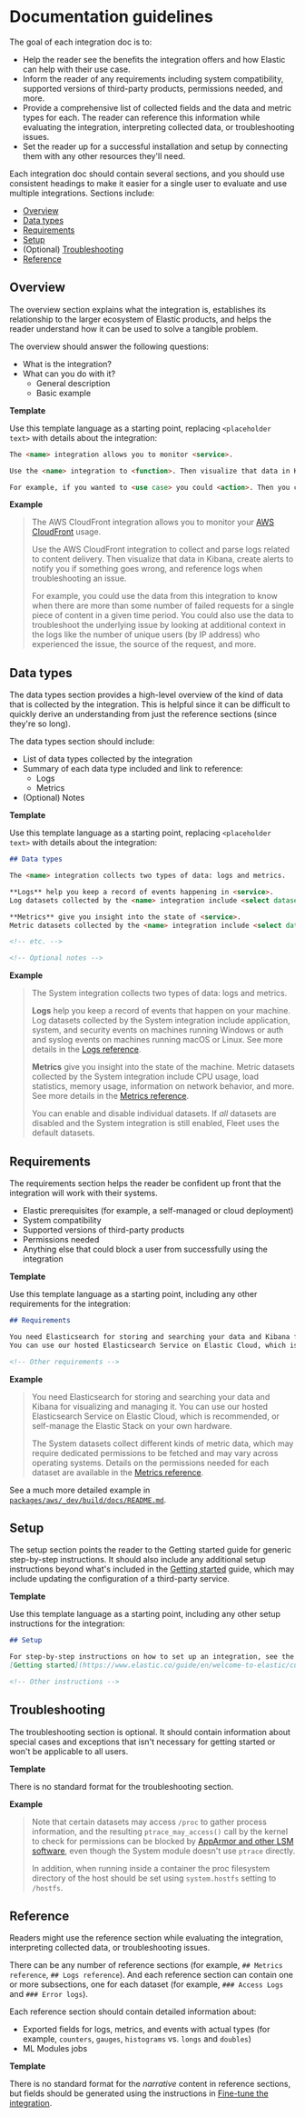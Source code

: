 # Documentation guidelines

The goal of each integration doc is to:

* Help the reader see the benefits the integration offers and how Elastic can help with their use case.
* Inform the reader of any requirements including system compatibility, supported versions of third-party products, permissions needed, and more.
* Provide a comprehensive list of collected fields and the data and metric types for each. The reader can reference this information while evaluating the integration, interpreting collected data, or troubleshooting issues.
* Set the reader up for a successful installation and setup by connecting them with any other resources they'll need.

<!-- The audience ... -->

Each integration doc should contain several sections, and you should use consistent headings
to make it easier for a single user to evaluate and use multiple integrations.
Sections include:

* [Overview](#overview)
* [Data types](#data-types)
* [Requirements](#requirements)
* [Setup](#setup)
* (Optional) [Troubleshooting](#troubleshooting)
* [Reference](#reference)

## Overview

The overview section explains what the integration is, establishes its relationship to the larger ecosystem of Elastic products,
and helps the reader understand how it can be used to solve a tangible problem.

The overview should answer the following questions:

* What is the integration?
* What can you do with it?
  * General description
  * Basic example

**Template**

Use this template language as a starting point, replacing `<placeholder text>` with details about the integration:

```md
The <name> integration allows you to monitor <service>.

Use the <name> integration to <function>. Then visualize that data in Kibana, create alerts to notify you if something goes wrong, and reference <data type> when troubleshooting an issue.

For example, if you wanted to <use case> you could <action>. Then you can <visualize|alert|troubleshoot> by <action>.
```

**Example**

>The AWS CloudFront integration allows you to monitor your [AWS CloudFront](https://aws.amazon.com/cloudfront/) usage.
>
>Use the AWS CloudFront integration to collect and parse logs related to content delivery.
Then visualize that data in Kibana, create alerts to notify you if something goes wrong,
and reference logs when troubleshooting an issue.
>
>For example, you could use the data from this integration to know when there are more than some number of failed requests for a single piece of content in a given time period. You could also use the data to troubleshoot the underlying issue by looking at additional context in the logs like the number of unique users (by IP address) who experienced the issue, the source of the request, and more.

## Data types

The data types section provides a high-level overview of the kind of data that is collected by the integration.
This is helpful since it can be difficult to quickly derive an understanding from just the reference sections (since they're so long).

The data types section should include:

* List of data types collected by the integration
* Summary of each data type included and link to reference:
  * Logs
  * Metrics
* (Optional) Notes

**Template**

Use this template language as a starting point, replacing `<placeholder text>` with details about the integration:

```md
## Data types

The <name> integration collects two types of data: logs and metrics.

**Logs** help you keep a record of events happening in <service>.
Log datasets collected by the <name> integration include <select datasets>, and more. See more details in the [Logs](#logs-reference).

**Metrics** give you insight into the state of <service>.
Metric datasets collected by the <name> integration include <select datasets> and more. See more details in the [Metrics](#metrics-reference).

<!-- etc. -->

<!-- Optional notes -->
```

**Example**

>The System integration collects two types of data: logs and metrics.
>
>**Logs** help you keep a record of events that happen on your machine.
>Log datasets collected by the System integration include application, system, and security events on
>machines running Windows or auth and syslog events on machines running macOS or Linux.
>See more details in the [Logs reference](#logs-reference).
>
>**Metrics** give you insight into the state of the machine.
>Metric datasets collected by the System integration include CPU usage, load statistics, memory usage,
>information on network behavior, and more.
>See more details in the [Metrics reference](#metrics-reference).
>
>You can enable and disable individual datasets. If _all_ datasets are disabled and the System integration
is still enabled, Fleet uses the default datasets.

## Requirements

The requirements section helps the reader be confident up front that the integration will work with their systems.

* Elastic prerequisites (for example, a self-managed or cloud deployment)
* System compatibility
* Supported versions of third-party products
* Permissions needed
* Anything else that could block a user from successfully using the integration

**Template**

Use this template language as a starting point, including any other requirements for the integration:

```md
## Requirements

You need Elasticsearch for storing and searching your data and Kibana for visualizing and managing it.
You can use our hosted Elasticsearch Service on Elastic Cloud, which is recommended, or self-manage the Elastic Stack on your own hardware.

<!-- Other requirements -->
```

**Example**

>You need Elasticsearch for storing and searching your data and Kibana for visualizing and managing it.
>You can use our hosted Elasticsearch Service on Elastic Cloud, which is recommended, or self-manage the Elastic Stack on your own hardware.
>
>The System datasets collect different kinds of metric data, which may require dedicated permissions
>to be fetched and may vary across operating systems.
>Details on the permissions needed for each dataset are available in the [Metrics reference](#metrics-reference).

See a much more detailed example in [`packages/aws/_dev/build/docs/README.md`](../packages/aws/_dev/build/docs/README.md#requirements).

## Setup

The setup section points the reader to the Getting started guide for generic step-by-step instructions.
It should also include any additional setup instructions beyond what's included in the
[Getting started](https://www.elastic.co/guide/en/welcome-to-elastic/current/getting-started-observability.html) guide,
which may include updating the configuration of a third-party service.

**Template**

Use this template language as a starting point, including any other setup instructions for the integration:

```md
## Setup

For step-by-step instructions on how to set up an integration, see the
[Getting started](https://www.elastic.co/guide/en/welcome-to-elastic/current/getting-started-observability.html) guide.

<!-- Other instructions -->
```

<!-- **Example** -->

## Troubleshooting

The troubleshooting section is optional.
It should contain information about special cases and exceptions that isn't necessary for getting started or won't be applicable to all users.

**Template**

There is no standard format for the troubleshooting section.

**Example**

>Note that certain datasets may access `/proc` to gather process information,
>and the resulting `ptrace_may_access()` call by the kernel to check for
>permissions can be blocked by
>[AppArmor and other LSM software](https://gitlab.com/apparmor/apparmor/wikis/TechnicalDoc_Proc_and_ptrace), even though the System module doesn't use `ptrace` directly.
>
>In addition, when running inside a container the proc filesystem directory of the host
>should be set using `system.hostfs` setting to `/hostfs`.

## Reference

Readers might use the reference section while evaluating the integration, interpreting collected data, or troubleshooting issues.

There can be any number of reference sections (for example, `## Metrics reference`, `## Logs reference`).
And each reference section can contain one or more subsections, one for each dataset (for example, `### Access Logs` and `### Error logs`).

Each reference section should contain detailed information about:

* Exported fields for logs, metrics, and events with actual types (for example, `counters`, `gauges`, `histograms` vs. `longs` and `doubles`)
* ML Modules jobs

**Template**

There is no standard format for the _narrative_ content in reference sections,
but fields should be generated using the instructions in [Fine-tune the integration](./fine_tune_integration.md).

<!-- **Example** -->
